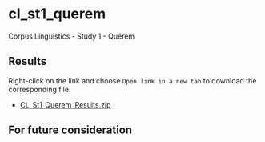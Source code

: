 # cl_st1_querem
Corpus Linguistics - Study 1 - Quérem

## Results
Right-click on the link and choose `Open link in a new tab` to download the corresponding file.
- [CL_St1_Querem_Results.zip](https://pucsp-my.sharepoint.com/:u:/g/personal/ra00341729_pucsp_edu_br/ERbP8OEqscBJlh4l6s6_UFgBTUGtnR6PDI1NXZwVBh6Dyg?e=W8YXpq)

## For future consideration

